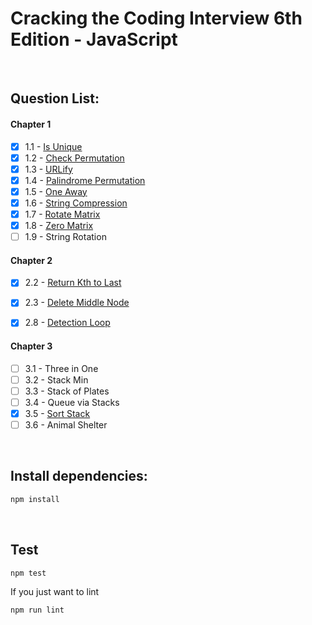 # Cracking the Coding Interview 6th Edition - JavaScript

<br>

## Question List:

#### Chapter 1
- [x] 1.1 - [Is Unique](lib/data-structures/chapter-1/1_1.js)
- [x] 1.2 - [Check Permutation](lib/data-structures/chapter-1/1_2.js)
- [x] 1.3 - [URLify](lib/data-structures/chapter-1/1_3.js)
- [x] 1.4 - [Palindrome Permutation](lib/data-structures/chapter-1/1_4.js)
- [x] 1.5 - [One Away](lib/data-structures/chapter-1/1_5.js)
- [x] 1.6 - [String Compression](lib/data-structures/chapter-1/1_6.js)
- [x] 1.7 - [Rotate Matrix](lib/data-structures/chapter-1/1_7.js)
- [x] 1.8 - [Zero Matrix](lib/data-structures/chapter-1/1_8.js)
- [ ] 1.9 - String Rotation

#### Chapter 2
- [x] 2.2 - [Return Kth to Last](lib/data-structures/chapter-2/2_2.js)
- [x] 2.3 - [Delete Middle Node](lib/data-structures/chapter-2/2_3.js)
- [x] 2.8 - [Detection Loop](lib/data-structures/chapter-2/2_8.js)


#### Chapter 3
- [ ] 3.1 - Three in One
- [ ] 3.2 - Stack Min
- [ ] 3.3 - Stack of Plates
- [ ] 3.4 - Queue via Stacks
- [x] 3.5 - [Sort Stack](lib/data-structures/chapter-3/3_5.js)
- [ ] 3.6 - Animal Shelter

<br>

## Install dependencies:
```bash
npm install
```

<br>

## Test

```bash
npm test
```

If you just want to lint
```bash
npm run lint
```

<br>
